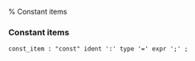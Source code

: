 % Constant items

### Constant items

```antlr
const_item : "const" ident ':' type '=' expr ';' ;
```

